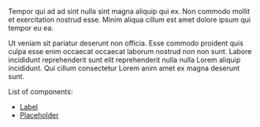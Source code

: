 Tempor qui ad ad sint nulla sint magna aliquip qui ex. Non commodo mollit et exercitation nostrud esse. Minim aliqua cillum est amet dolore ipsum qui tempor eu ea.

Ut veniam sit pariatur deserunt non officia. Esse commodo proident quis culpa esse enim occaecat occaecat laborum nostrud non non sunt. Labore incididunt reprehenderit sunt elit reprehenderit nulla nulla Lorem aliquip incididunt. Qui cillum consectetur Lorem anim amet ex magna deserunt sunt.

List of components:

* [Label](#!/Components?id=label)
* [Placeholder](#!/Components?id=placeholder)
